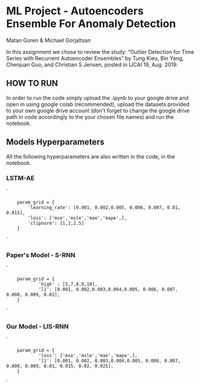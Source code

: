 # ML Project - Autoencoders Ensemble For Anomaly Detection


Matan Goren & Michael Gorjaltsan


In this assignment we chose  to review the study: “Outlier Detection for Time Series with Recurrent Autoencoder Ensembles” by Tung Kieu, Bin Yang, Chenjuan Guo, and Christian S Jensen, posted in IJCAI 19, Aug. 2019.

## HOW TO RUN
In order to run the code simply upload the .ipynb to your google drive and open in using google colab (recommended), upload the datasets provided to your own google drive account (don't forget to change the google drive path in code accordingly to the your chosen file names)
and run the notebook.

## Models Hyperparameters
All the following hyperparameters are also written in the code, in the notebook.

### LSTM-AE
`

        param_grid = {
            'learning_rate': [0.001, 0.002,0.005, 0.006, 0.007, 0.01, 0.015],
            'loss': ['mse','msle','mae','mape',],
            'clipnorm': [1,2,2.5]
        }

`

### Paper's Model - S-RNN
`

        param_grid = {
                'high' : [5,7,8,9,10],
                'l1': [0.001, 0.002,0.003,0.004,0.005, 0.006, 0.007, 0.008, 0.009, 0.01],
        }

`

### Our Model - LIS-RNN
`

        param_grid = {
                'loss': ['mse','msle','mae','mape',],
                'l1': [0.001, 0.002, 0.003,0.004,0.005, 0.006, 0.007, 0.008, 0.009, 0.01, 0.015, 0.02, 0.025],
        }
        
`
